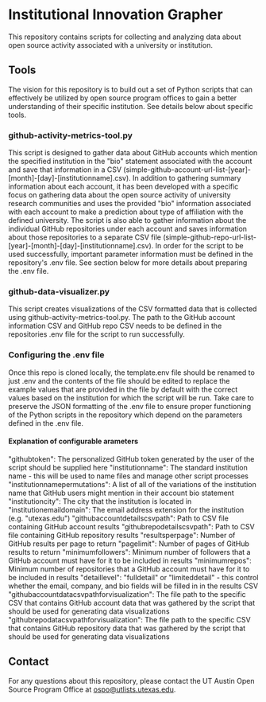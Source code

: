 # Institutional Innovation Grapher
This repository contains scripts for collecting and analyzing data about open source activity associated with a university or institution.

## Tools
The vision for this repository is to build out a set of Python scripts that can effectively be utilized by open source program offices to gain a better understanding of their specific institution. See details below about specific tools.

### github-activity-metrics-tool.py
This script is designed to gather data about GitHub accounts which mention the specified institution in the "bio" statement associated with the account and save that information in a CSV (simple-github-account-url-list-[year]-[month]-[day]-[institutionname].csv). In addition to gathering summary information about each account, it has been developed with a specific focus on gathering data about the open source activity of university research communities and uses the provided "bio" information associated with each account to make a prediction about type of affiliation with the defined university. The script is also able to gather information about the individual GitHub repositories under each account and saves information about those repositories to a separate CSV file (simple-github-repo-url-list-[year]-[month]-[day]-[institutionname].csv). In order for the script to be used successfully, important parameter information must be defined in the repository's .env file. See section below for more details about preparing the .env file.

### github-data-visualizer.py
This script creates visualizations of the CSV formatted data that is collected using github-activity-metrics-tool.py. The path to the GitHub account information CSV and GitHub repo CSV needs to be defined in the repositories .env file for the script to run successfully.

### Configuring the .env file
Once this repo is cloned locally, the template.env file should be renamed to just .env and the contents of the file should be edited to replace the example values that are provided in the file by default with the correct values based on the institution for which the script will be run. Take care to preserve the JSON formatting of the .env file to ensure proper functioning of the Python scripts in the repository which depend on the parameters defined in the .env file.

#### Explanation of configurable arameters
"githubtoken": The personalized GitHub token generated by the user of the script should be supplied here
"institutionname": The standard institution name - this will be used to name files and manage other script processes
"institutionnamepermutations": A list of all of the variations of the institution name that GitHub users might mention in their account bio statement
"institutioncity": The city that the institution is located in
"institutionemaildomain": The email address extension for the institution (e.g. "utexas.edu")
"githubaccountdetailscsvpath": Path to CSV file containing GitHub account results
"githubrepodetailscsvpath": Path to CSV file containing GitHub repository results
"resultsperpage": Number of GitHub results per page to return
"pagelimit": Number of pages of GitHub results to return
"minimumfollowers": Minimum number of followers that a GitHub account must have for it to be included in results
"minimumrepos": Minimum number of repositories that a GitHub account must have for it to be included in results
"detaillevel": "fulldetail" or "limiteddetail" - this control whether the email, company, and bio fields will be filled in in the results CSV
"githubaccountdatacsvpathforvisualization": The file path to the specific CSV that contains GitHub account data that was gathered by the script that should be used for generating data visualizations
"githubrepodatacsvpathforvisualization": The file path to the specific CSV that contains GitHub repository data that was gathered by the script that should be used for generating data visualizations

## Contact
For any questions about this repository, please contact the UT Austin Open Source Program Office at ospo@utlists.utexas.edu.
